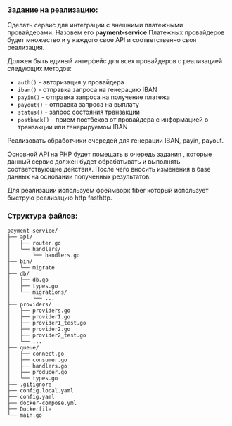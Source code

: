 ### Задание на реализацию:
Сделать сервис для интеграции с внешними платежными провайдерами.
Назовем его **payment-service**
Платежных провайдеров будет множество и у каждого свое API и соответственно своя реализация.

Должен быть единый интерфейс для всех провайдеров с реализацией следующих методов:

* `auth()` - авторизация у провайдера
* `iban()`  - отправка запроса на генерацию IBAN
* `payin()` - отправка запроса на получение платежа
* `payout()` - отправка запроса на выплату
* `status()` - запрос состояния транзакции
* `postback()` - прием постбеков от провайдера с информацией о транзакции или генерируемом IBAN

Реализовать обработчики очередей для генерации IBAN, payin, payout.

Основной API на PHP будет помещать в очередь задания , которые данный сервис должен будет обрабатывать
и выполнять соответствующие действия. После чего вносить изменения в базе данных на основании полученных результатов.

Для реализации используем фреймворк fiber который использует быструю реализацию http fasthttp.

### Структура файлов:

    payment-service/
    ├── api/
    │   ├── router.go
    │   └── handlers/
    │       └── handlers.go
    ├── bin/
    │   └── migrate
    ├── db/
    │   ├── db.go
    │   ├── types.go
    │   └── migrations/
    │       └── ...
    ├── providers/
    │   ├── providers.go
    │   ├── provider1.go
    │   ├── provider1_test.go
    │   ├── provider2.go
    │   ├── provider2_test.go
    │   └── ...
    ├── queue/
    │   ├── connect.go
    │   ├── consumer.go
    │   ├── handlers.go
    │   ├── producer.go
    │   └── types.go
    ├── .gitignore
    ├── config.local.yaml
    ├── config.yaml
    ├── docker-compose.yml
    ├── Dockerfile
    └── main.go

